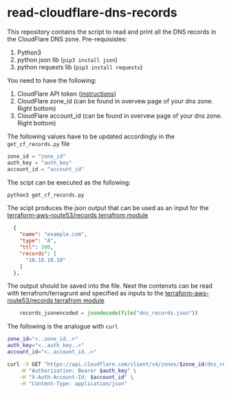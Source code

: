 # read-cloudflare-dns-records
This repository contains the script to read and print all the DNS records in the CloudFlare DNS zone.
Pre-requisistes:
1. Python3
1. python json lib (`pip3 install json`)
1. python requests lib (`pip3 install requests`)

You need to have the following:
1. CloudFlare API token ([instructions](https://developers.cloudflare.com/fundamentals/api/get-started/create-token/))
1. CloudFlare zone_id (can be found in overvew page of your dns zone. Right bottom)
1. CloudFlare account_id (can be found in overvew page of your dns zone. Right bottom)

The following values have to be updated accordingly in the `get_cf_records.py` file
```python
zone_id = "zone_id"
auth_key = "auth_key"
account_id = "account_id"
```

The scipt can be executed as the following:
```bash
python3 get_cf_records.py
```
The scipt produces the json output that can be used as an input for the [terraform-aws-route53/records terrafrom module](https://github.com/terraform-aws-modules/terraform-aws-route53/tree/master/modules/records)
```json
  {
    "name": "example.com",
    "type": "A",
    "ttl": 300,
    "records": [
      "10.10.10.10"
    ]
  },
```
The output should be saved into the file. Next the contenxts can be read with terrafrom/terragrunt and specified as inputs to the [terraform-aws-route53/records terrafrom module](https://github.com/terraform-aws-modules/terraform-aws-route53/tree/master/modules/records)
```terraform
    records_jsonencoded = jsondecode(file("dns_records.json"))
```

The following is the analogue with `curl`
```bash
zone_id="<..zone_id..>"
auth_key="<..auth_key..>"
account_id="<..account_id..>"

curl -X GET "https://api.cloudflare.com/client/v4/zones/$zone_id/dns_records" \
    -H "Authorization: Bearer $auth_key" \
    -H "X-Auth-Account-Id: $account_id" \
    -H "Content-Type: application/json"
```